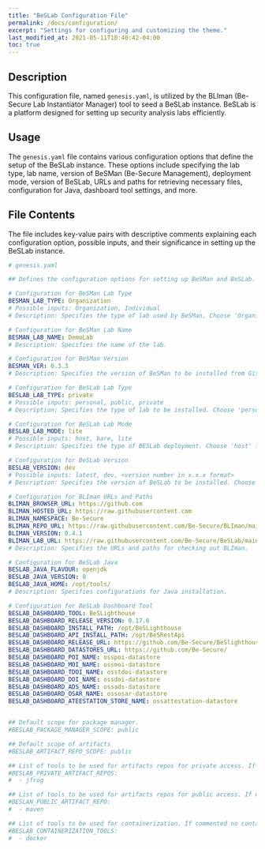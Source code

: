 ```yaml
---
title: "BeSLab Configuration File"
permalink: /docs/configuration/
excerpt: "Settings for configuring and customizing the theme."
last_modified_at: 2021-05-11T10:40:42-04:00
toc: true
---
```


## Description

This configuration file, named `genesis.yaml`, is utilized by the BLIman (Be-Secure Lab Instantiator Manager) tool to seed a BeSLab instance. BeSLab is a platform designed for setting up security analysis labs efficiently.

## Usage

The `genesis.yaml` file contains various configuration options that define the setup of the BeSLab instance. These options include specifying the lab type, lab name, version of BeSMan (Be-Secure Management), deployment mode, version of BeSLab, URLs and paths for retrieving necessary files, configuration for Java, dashboard tool settings, and more.

## File Contents

The file includes key-value pairs with descriptive comments explaining each configuration option, possible inputs, and their significance in setting up the BeSLab instance.

```yaml
# genesis.yaml

## Defines the configuration options for setting up BeSMan and BeSLab.

# Configuration for BeSMan Lab Type
BESMAN_LAB_TYPE: Organization
# Possible inputs: Organization, Individual
# Description: Specifies the type of lab used by BeSMan. Choose 'Organization' if the security analyst is affiliated with an organization, or 'Individual' if the analyst is independent.

# Configuration for BeSMan Lab Name
BESMAN_LAB_NAME: DemoLab
# Description: Specifies the name of the lab.

# Configuration for BeSMan Version
BESMAN_VER: 0.3.3
# Description: Specifies the version of BeSMan to be installed from Github.

# Configuration for BeSLab Lab Type
BESLAB_LAB_TYPE: private
# Possible inputs: personal, public, private
# Description: Specifies the type of lab to be installed. Choose 'personal' for personal system installation, 'public' for installation with public code collaboration platforms, or 'private' for installation with private code collaboration on organization infrastructure.

# Configuration for BeSLab Lab Mode
BESLAB_LAB_MODE: lite
# Possible inputs: host, bare, lite
# Description: Specifies the type of BESLab deployment. Choose 'host' for hosted VM deployment, 'bare' for local or remote system deployment using Ansible playbooks, or 'lite' for deployment on low-capacity systems using shell scripts.

# Configuration for BeSLab Version
BESLAB_VERSION: dev
# Possible inputs: latest, dev, <version number in x.x.x format>
# Description: Specifies the version of BeSLab to be installed. Choose 'latest' for the latest released version, 'dev' for the development version, or specify a version number in x.x.x format.

# Configuration for BLIman URLs and Paths
BLIMAN_BROWSER_URL: https://github.com
BLIMAN_HOSTED_URL: https://raw.githubusercontent.com
BLIMAN_NAMESPACE: Be-Secure
BLIMAN_REPO_URL: https://raw.githubusercontent.com/Be-Secure/BLIman/main
BLIMAN_VERSION: 0.4.1
BLIMAN_LAB_URL: https://raw.githubusercontent.com/Be-Secure/BeSLab/main
# Description: Specifies the URLs and paths for checking out BLIman.

# Configuration for BeSLab Java
BESLAB_JAVA_FLAVOUR: openjdk
BESLAB_JAVA_VERSION: 8
BESLAB_JAVA_HOME: /opt/tools/
# Description: Specifies configurations for Java installation.

# Configuration for BeSLab Dashboard Tool
BESLAB_DASHBOARD_TOOL: BeSLighthouse
BESLAB_DASHBOARD_RELEASE_VERSION: 0.17.6
BESLAB_DASHBOARD_INSTALL_PATH: /opt/BeSLighthouse
BESLAB_DASHBOARD_API_INSTALL_PATH: /opt/BeSRestApi
BESLAB_DASHBOARD_RELEASE_URL: https://github.com/Be-Secure/BeSlighthouse/archive/refs/tags/0.16.2.tar.gz
BESLAB_DASHBOARD_DATASTORES_URL: https://github.com/Be-Secure/
BESLAB_DASHBOARD_POI_NAME: osspoi-datastore
BESLAB_DASHBOARD_MOI_NAME: ossmoi-datastore
BESLAB_DASHBOARD_TDOI_NAME: osstdoi-datastore
BESLAB_DASHBOARD_DOI_NAME: ossdoi-datastore
BESLAB_DASHBOARD_ADS_NAME: ossads-datastore
BESLAB_DASHBOARD_OSAR_NAME: ossosar-datastore
BESLAB_DASHBOARD_ATEESTATION_STORE_NAME: ossattestation-datastore


## Default scope for package manager.
#BESLAB_PACKAGE_MANAGER_SCOPE: public

## Default scope of artifacts 
#BESLAB_ARTIFACT_REPO_SCOPE: public

## List of tools to be used for artifacts repos for private access. If commented no private repo tool will be installed.
#BESLAB_PRIVATE_ARTIFACT_REPOS:
#  - jfrog

## List of tools to be used for artifacts repos for public access. If commented no public repo tool will be installed.
#BESLAN_PUBLIC_ARTIFACT_REPO:
#  - maven

## List of tools to be used for containerization. If commented no containerization tool will be installed.
#BESLAB_CONTAINERIZATION_TOOLS:
#  - docker

```
